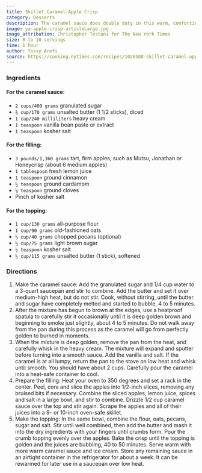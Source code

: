 ```yaml
---
title: Skillet Caramel-Apple Crisp
category: Desserts
description: The caramel sauce does double duty in this warm, comforting crisp. First, it lends sweetness to the apple filling, and second, it yields a lot of leftovers to serve alongside. Use firm, tart apples like Mutsu, Jonathan or Honeycrisp, which will hold their shape during baking.
image: ya-apple-crisp-articleLarge.jpg
image_attribution: Christopher Testani for The New York Times
size: 8 to 10 servings
time: 1 hour
author: Yossy Arefi
source: https://cooking.nytimes.com/recipes/1020588-skillet-caramel-apple-crisp
---
```


### Ingredients

#### For the caramel sauce:

* `2 cups/400 grams` granulated sugar
* `¾ cup/170 grams` unsalted butter (1 1/2 sticks), diced
* `1 cup/240 milliliters` heavy cream
* `1 teaspoon` vanilla bean paste or extract
* `1 teaspoon` kosher salt

#### For the filling:

* `3 pounds/1,360 grams` tart, firm apples, such as Mutsu, Jonathan or Honeycrisp (about 6 medium apples)
* `1 tablespoon` fresh lemon juice
* `1 teaspoon` ground cinnamon
* `½ teaspoon` ground cardamom
* `⅛ teaspoon` ground cloves
* Pinch of kosher salt

#### For the topping:

* `1 cup/130 grams` all-purpose flour
* `1 cup/90 grams` old-fashioned oats
* `⅓ cup/40 grams` chopped pecans (optional)
* `⅓ cup/75 grams` light brown sugar
* `½ teaspoon` kosher salt
* `½ cup/115 grams` unsalted butter (1 stick), softened

### Directions

1. Make the caramel sauce: Add the granulated sugar and 1/4 cup water to a 3-quart saucepan and stir to combine. Add the butter and set it over medium-high heat, but do not stir. Cook, without stirring, until the butter and sugar have completely melted and started to bubble, 4 to 5 minutes.
2. After the mixture has begun to brown at the edges, use a heatproof spatula to carefully stir it occasionally until it is deep golden brown and beginning to smoke just slightly, about 4 to 5 minutes. Do not walk away from the pan during this process as the caramel will go from perfectly golden to burned in moments.
3. When the mixture is deep golden, remove the pan from the heat, and carefully whisk in the heavy cream. The mixture will expand and sputter before turning into a smooth sauce. Add the vanilla and salt. If the caramel is at all lumpy, return the pan to the stove on low heat and whisk until smooth. You should have about 2 cups. Carefully pour the caramel into a heat-safe container to cool.
4. Prepare the filling: Heat your oven to 350 degrees and set a rack in the center. Peel, core and slice the apples into 1/2-inch slices, removing any bruised bits if necessary. Combine the sliced apples, lemon juice, spices and salt in a large bowl, and stir to combine. Drizzle 1/2 cup caramel sauce over the top and stir again. Scrape the apples and all of their juices into a 9- or 10-inch oven-safe skillet.
5. Make the topping: In the same bowl, combine the flour, oats, pecans, sugar and salt. Stir until well combined, then add the butter and mash it into the dry ingredients with your fingers until crumbs form. Pour the crumb topping evenly over the apples. Bake the crisp until the topping is golden and the juices are bubbling, 40 to 50 minutes. Serve warm with more warm caramel sauce and ice cream. Store any remaining sauce in an airtight container in the refrigerator for about a week. It can be rewarmed for later use in a saucepan over low heat.